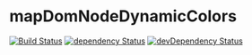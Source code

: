 # mapDomNodeDynamicColors

[![Build Status](https://travis-ci.org/nathanielinman/mapDomNodeDynamicColors.svg?branch=master)](https://travis-ci.org/nathanielinman/mapDomNodeDynamicColors) [![dependency Status](https://david-dm.org/nathanielinman/mapDomNodeDynamicColors/status.svg?style=flat)](https://david-dm.org/nathanielinman/mapDomNodeDynamicColors) [![devDependency Status](https://david-dm.org/nathanielinman/mapDomNodeDynamicColors/dev-status.svg?style=flat)](https://david-dm.org/nathanielinman/mapDomNodeDynamicColors#info=devDependencies)

